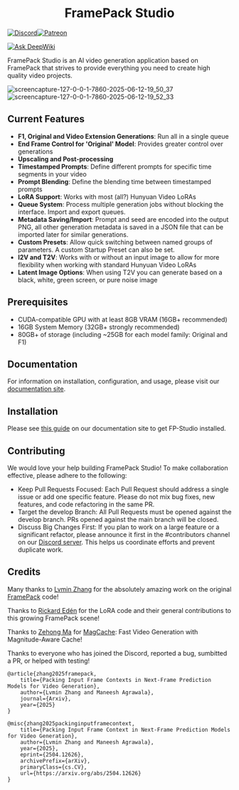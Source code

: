 <h1 align="center">FramePack Studio</h1>

[![Discord](https://img.shields.io/badge/Discord-%235865F2.svg?style=for-the-badge&logo=discord&logoColor=white)](https://discord.gg/MtuM7gFJ3V)[![Patreon](https://img.shields.io/badge/Patreon-F96854?style=for-the-badge&logo=patreon&logoColor=white)](https://www.patreon.com/ColinU)

[![Ask DeepWiki](https://deepwiki.com/badge.svg)](https://deepwiki.com/colinurbs/FramePack-Studio)

FramePack Studio is an AI video generation application based on FramePack that strives to provide everything you need to create high quality video projects.

![screencapture-127-0-0-1-7860-2025-06-12-19_50_37](https://github.com/user-attachments/assets/b86a8422-f4ce-452b-80eb-2ba91945f2ea)
![screencapture-127-0-0-1-7860-2025-06-12-19_52_33](https://github.com/user-attachments/assets/ebfb31ca-85b7-4354-87c6-aaab6d1c77b1)

## Current Features

- **F1, Original and Video Extension Generations**: Run all in a single queue
- **End Frame Control for 'Original' Model**: Provides greater control over generations
- **Upscaling and Post-processing**
- **Timestamped Prompts**: Define different prompts for specific time segments in your video
- **Prompt Blending**: Define the blending time between timestamped prompts
- **LoRA Support**: Works with most (all?) Hunyuan Video LoRAs
- **Queue System**: Process multiple generation jobs without blocking the interface. Import and export queues.
- **Metadata Saving/Import**: Prompt and seed are encoded into the output PNG, all other generation metadata is saved in a JSON file that can be imported later for similar generations.
- **Custom Presets**: Allow quick switching between named groups of parameters. A custom Startup Preset can also be set.
- **I2V and T2V**: Works with or without an input image to allow for more flexibility when working with standard Hunyuan Video LoRAs
- **Latent Image Options**: When using T2V you can generate based on a black, white, green screen, or pure noise image

## Prerequisites

- CUDA-compatible GPU with at least 8GB VRAM (16GB+ recommended)
- 16GB System Memory (32GB+ strongly recommended)
- 80GB+ of storage (including ~25GB for each model family: Original and F1)

## Documentation

For information on installation, configuration, and usage, please visit our [documentation site](https://docs.framepackstudio.com/).

## Installation

Please see [this guide](https://docs.framepackstudio.com/docs/get_started/) on our documentation site to get FP-Studio installed.

## Contributing 

We would love your help building FramePack Studio! To make collaboration effective, please adhere to the following:
- Keep Pull Requests Focused: Each Pull Request should address a single issue or add one specific feature. Please do not mix bug fixes, new features, and code refactoring in the same PR.
- Target the develop Branch: All Pull Requests must be opened against the develop branch. PRs opened against the main branch will be closed.
- Discuss Big Changes First: If you plan to work on a large feature or a significant refactor, please announce it first in the #contributors channel on our [Discord server](https://discord.com/invite/MtuM7gFJ3V). This helps us coordinate efforts and prevent duplicate work.


## Credits

Many thanks to [Lvmin Zhang](https://github.com/lllyasviel) for the absolutely amazing work on the original [FramePack](https://github.com/lllyasviel/FramePack) code!

Thanks to [Rickard Edén](https://github.com/neph1) for the LoRA code and their general contributions to this growing FramePack scene!

Thanks to [Zehong Ma](https://github.com/Zehong-Ma) for [MagCache](https://github.com/Zehong-Ma/MagCache): Fast Video Generation with Magnitude-Aware Cache!

Thanks to everyone who has joined the Discord, reported a bug, sumbitted a PR, or helped with testing!

    @article{zhang2025framepack,
        title={Packing Input Frame Contexts in Next-Frame Prediction Models for Video Generation},
        author={Lvmin Zhang and Maneesh Agrawala},
        journal={Arxiv},
        year={2025}
    }

    @misc{zhang2025packinginputframecontext,
        title={Packing Input Frame Context in Next-Frame Prediction Models for Video Generation},
        author={Lvmin Zhang and Maneesh Agrawala},
        year={2025},
        eprint={2504.12626},
        archivePrefix={arXiv},
        primaryClass={cs.CV},
        url={https://arxiv.org/abs/2504.12626}
    }
